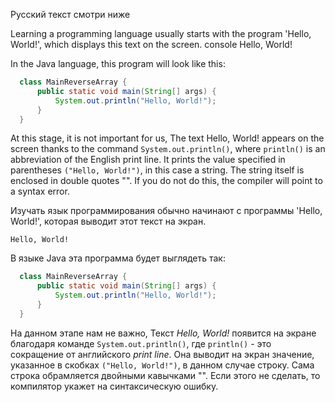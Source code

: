 Русский текст смотри ниже

Learning a programming language usually starts with the program 'Hello, World!', which displays this text on the screen.
console
Hello, World!

In the Java language, this program will look like this:
```java
  class MainReverseArray { 
      public static void main(String[] args) {
          System.out.println("Hello, World!");
      }
  }
```

At this stage, it is not important for us,
The text Hello, World! appears on the screen thanks to the command `System.out.println()`, where `println()` is an abbreviation of the English print line. It prints the value specified in parentheses `("Hello, World!")`, in this case a string. The string itself is enclosed in double quotes "". If you do not do this, the compiler will point to a syntax error.

Изучать язык программирования обычно начинают с программы 'Hello, World!', которая выводит этот текст на экран.
```console
Hello, World!
```
В языке Java эта программа будет выглядеть так:
```java
  class MainReverseArray { 
      public static void main(String[] args) {
          System.out.println("Hello, World!");
      }
  }
```
На данном этапе нам не важно,
Текст *Hello, World!* появится на экране благодаря команде `System.out.println()`, где `println()` - это сокращение от английского *print line*. Она выводит на экран значение, указанное в скобках `("Hello, World!")`, в данном случае строку. Сама строка обрамляется двойными кавычками "". Если этого не сделать, то компилятор укажет на синтаксическую ошибку.
